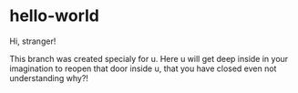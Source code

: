 # hello-world

Hi, stranger!

This branch was created specialy for u.
Here u will get deep inside in your imagination to reopen that door inside u, that you have closed even not understanding why?!
